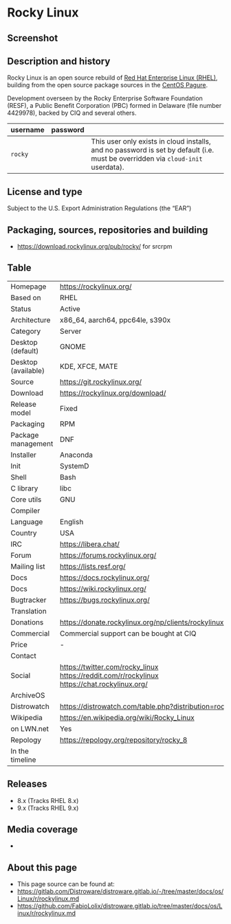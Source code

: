 # Rocky Linux

## Screenshot


## Description and history

Rocky Linux is an open source rebuild of [Red Hat Enterprise Linux (RHEL)](./red-hat.md), building from the open source package sources in the [CentOS Pagure](https://git.centos.org/).

Development overseen by the Rocky Enterprise Software Foundation (RESF), a Public Benefit Corporation (PBC) 
  formed in Delaware (file number 4429978), backed by CIQ and several others.

| username | password |  |
|----------|----------|--|
| `rocky` |  | This user only exists in cloud installs, and no password is set by default (i.e. must be overridden via `cloud-init` userdata). |


## License and type

Subject to the U.S. Export Administration Regulations (the “EAR”) 


## Packaging, sources, repositories and building

* <https://download.rockylinux.org/pub/rocky/> for srcrpm


## Table

|                       |  |
|-----------------------|--|
| Homepage              | <https://rockylinux.org/> |
| Based on              | RHEL |
| Status                | Active |
| Architecture          | x86_64, aarch64, ppc64le, s390x |
| Category              | Server |
| Desktop (default)     | GNOME |
| Desktop (available)   | KDE, XFCE, MATE |
| Source                | <https://git.rockylinux.org/> |
| Download              | <https://rockylinux.org/download/> |
| Release model         | Fixed |
| Packaging             | RPM |
| Package management    | DNF |
| Installer             | Anaconda |
| Init                  | SystemD |
| Shell                 | Bash |
| C library             | libc |
| Core utils            | GNU |
| Compiler              |  |
| Language              | English |
| Country               | USA |
| IRC                   | <https://libera.chat/> |
| Forum                 | <https://forums.rockylinux.org/> |
| Mailing list          | <https://lists.resf.org/> |
| Docs                  | <https://docs.rockylinux.org/> |
| Docs                  | <https://wiki.rockylinux.org/> |
| Bugtracker            | <https://bugs.rockylinux.org/> |
| Translation           |  |
| Donations             | <https://donate.rockylinux.org/np/clients/rockylinux/donation.jsp> |
| Commercial            | Commercial support can be bought at CIQ |
| Price                 | - |
| Contact               |  |
| Social                | <https://twitter.com/rocky_linux> <br> <https://reddit.com/r/rockylinux> <br> <https://chat.rockylinux.org/> |
| ArchiveOS             |  |
| Distrowatch           | <https://distrowatch.com/table.php?distribution=rocky> |
| Wikipedia             | <https://en.wikipedia.org/wiki/Rocky_Linux> |
| on LWN.net            | Yes |
| Repology              | <https://repology.org/repository/rocky_8> |
| In the timeline       |  |


## Releases

* 8.x (Tracks RHEL 8.x)
* 9.x (Tracks RHEL 9.x)


## Media coverage

* 


## About this page

* This page source can be found at:
* <https://gitlab.com/Distroware/distroware.gitlab.io/-/tree/master/docs/os/Linux/r/rockylinux.md>
* <https://github.com/FabioLolix/distroware.gitlab.io/tree/master/docs/os/Linux/r/rockylinux.md>
